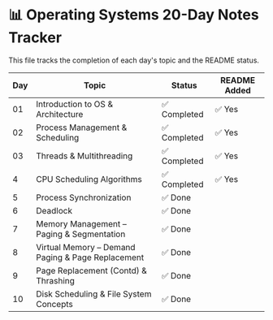 # 📊 Operating Systems 20-Day Notes Tracker

This file tracks the completion of each day's topic and the README status.

| Day | Topic                                             | Status       | README Added |
| --- | ------------------------------------------------- | ------------ | ------------ |
| 01  | Introduction to OS & Architecture                 | ✅ Completed | ✅ Yes       |
| 02  | Process Management & Scheduling                   | ✅ Completed | ✅ Yes       |
| 03  | Threads & Multithreading                          | ✅ Completed | ✅ Yes       |
| 4   | CPU Scheduling Algorithms                         | ✅ Completed | ✅ Yes       |
| 5   | Process Synchronization                           | ✅ Done      |
| 6   | Deadlock                                          | ✅ Done      |
| 7   | Memory Management – Paging & Segmentation         | ✅ Done      |
| 8   | Virtual Memory – Demand Paging & Page Replacement | ✅ Done      |
| 9   | Page Replacement (Contd) & Thrashing              | ✅ Done      |
| 10  | Disk Scheduling & File System Concepts            | ✅ Done      |

